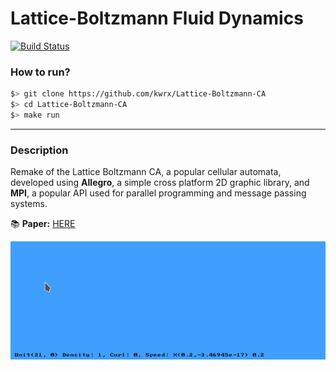 # Lattice-Boltzmann Fluid Dynamics
[![Build Status](https://travis-ci.com/kwrx/Lattice-Boltzmann-CA.svg?branch=master)](https://travis-ci.com/kwrx/Lattice-Boltzmann-CA)



### How to run?
```sh
$> git clone https://github.com/kwrx/Lattice-Boltzmann-CA
$> cd Lattice-Boltzmann-CA
$> make run
```

-------------------------------------------------------

### Description
Remake of the Lattice Boltzmann CA, a popular cellular automata, developed using **Allegro**, a simple cross platform 2D graphic library, and **MPI**, a popular API used for parallel programming and message passing systems.

:books: **Paper:** [HERE](docs/APSD.pdf)

![Lattice-Boltzmann-CA - Screenshot](/docs/anim.gif)

